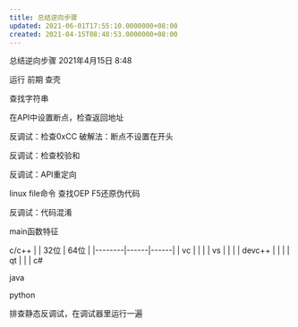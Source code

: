 ```yaml
---
title: 总结逆向步骤
updated: 2021-06-01T17:55:10.0000000+08:00
created: 2021-04-15T08:48:53.0000000+08:00
---
```


总结逆向步骤
2021年4月15日
8:48

运行
前期
查壳

查找字符串

在API中设置断点，检查返回地址

反调试：检查0xCC 破解法：断点不设置在开头

反调试：检查校验和

反调试：API重定向

linux file命令
查找OEP
F5还原伪代码

反调试：代码混淆

main函数特征

c/c++
|       | 32位 | 64位 |
|--------|------|------|
| vc     |     |     |
| vs     |     |     |
| devc++ |     |     |
| qt     |     |     |
c#

java

python

排查静态反调试，在调试器里运行一遍
